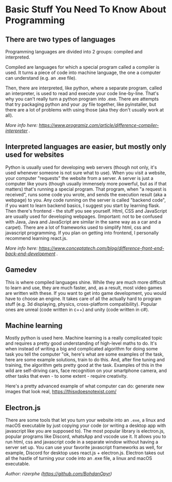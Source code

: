 # Basic Stuff You Need To Know About Programming

## There are two types of languages
Programming languages are divided into 2 groups: compiled and interpreted.

Compiled are languages for which a special program called a compiler is used. It turns a piece of code into machine language, the one a computer can understand (e.g. an .exe file).

Then, there are interpreted, like python, where a separate program, called an interpreter, is used to read and execute your code line-by-line. That's why you can't really turn a python program into .exe. There are attempts that try packaging python and your .py file together, like pyinstaller, but there are a lot of problems with using those (aka they don't usually work at all). 

*More info here: https://www.programiz.com/article/difference-compiler-interpreter .*


## Interpreted languages are easier, but mostly only used for websites
Python is usually used for developing web servers (though not only, it's used whenever someone is not sure what to use). When you visit a website, your computer "requests" the website from a server. A server is just a computer like yours (though usually immensely more powerful, but as if that matters) that's running a special program.
That program, when "a request is received", runs some code you wrote, and sends the execution result (aka a webpage) to you. Any code running on the server is called "backend code", if you want to learn backend basics, I suggest you start by learning flask.
Then there's frontend - the stuff you see yourself. Html, CSS and JavaScript are usually used for developing webpages. (Important: not to be confused with Java, Java and JavaScript are similar in the same way as a car and a carpet).
There are a lot of frameworks used to simplify html, css and javascript programming. If you plan on getting into frontend, I personally recommend learning react.js. 

*More info here: https://www.conceptatech.com/blog/difference-front-end-back-end-development .*


## Gamedev
This is where compiled languages shine. While they are much more difficult to learn and use, they are much faster, and, as a result, most video games are written with these.
If you want to get into game development, you would have to choose an engine. It takes care of all the actually hard to program stuff (e.g. 3d displaying, physics, cross-platform compatibility). Popular ones are unreal (code written in c++) and unity (code written in c#).


## Machine learning
Mostly python is used here. Machine learning is a really complicated topic and requires a pretty good understanding of high-level maths to do.
It's when instead of writing a big and complicated algorithm for doing some task you tell the computer "ok, here's what are some examples of the task, here are some example solutions, train to do this.
And, after fine tuning and training, the algorithm gets pretty good at the task. Examples of this in the wild are self-driving cars, face recognition on your smartphone camera, and other tasks that even - to some extent - require creativity.

Here's a pretty advanced example of what computer can do: generate new images that look real, https://thisxdoesnotexist.com/


## Electron.js
There are some tools that let you turn your website into an `.exe`, a linux and macOS executable by just copying your code (or writing a desktop app with javascript like you are supposed to).
The most popular library is electron.js, popular programs like Discord, whatsApp and vscode use it. It allows you to run html, css  and javascript code in a separate window without having a server set up.
You can use your favorite javascript frameworks as well, for example, Discord for desktop uses react.js + electron.js. Electron takes out all the hastle of turning your code into an .exe file, a linux and macOS executable.


_Author: rizerphe (https://github.com/BohdanOpyr)_